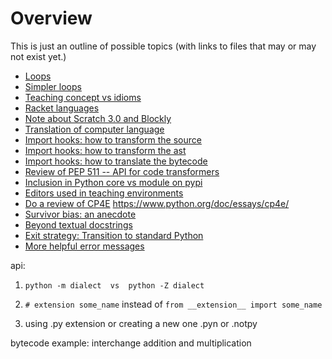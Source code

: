 # Overview

This is just an outline of possible topics (with links to files
that may or may not exist yet.)

- [Loops](loops.md)
- [Simpler loops](loops2.md)
- [Teaching concept vs idioms](idiomatic.md)
- [Racket languages](racket.md)
- [Note about Scratch 3.0 and Blockly](scratch3.md)
- [Translation of computer language](i18n.md)
- [Import hooks: how to transform the source](hook_source.md)
- [Import hooks: how to transform the ast](hook_ast.md)
- [Import hooks: how to translate the bytecode](hook_bytecode.md)
- [Review of PEP 511 -- API for code transformers](pep511.md)
- [Inclusion in Python core vs module on pypi](pypi.md)
- [Editors used in teaching environments](editors.md)
- [Do a review of CP4E](cp4e.md) https://www.python.org/doc/essays/cp4e/
- [Survivor bias: an anecdote](survivor_bias.md)
- [Beyond textual docstrings](docpicture.md)
- [Exit strategy: Transition to standard Python](transition.md)
- [More helpful error messages](tracebacks.md)

api:

1. `python -m dialect  vs  python -Z dialect`

2. `# extension some_name` instead of `from __extension__ import some_name`

3. using .py extension or creating a new one .pyn or .notpy

bytecode example: interchange addition and multiplication